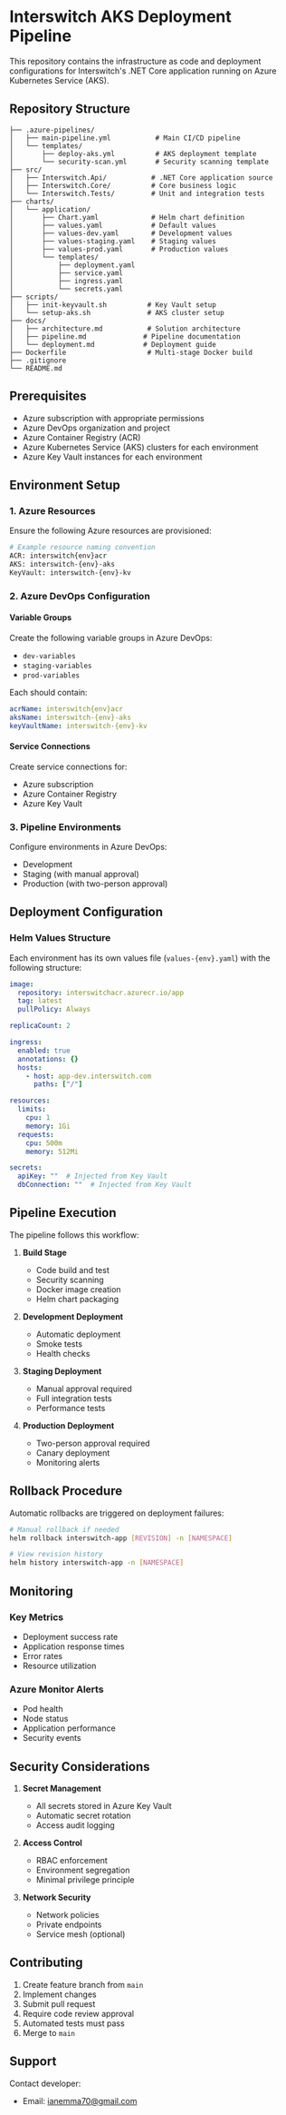 # Interswitch AKS Deployment Pipeline

This repository contains the infrastructure as code and deployment configurations for Interswitch's .NET Core application running on Azure Kubernetes Service (AKS).

## Repository Structure
```
├── .azure-pipelines/
│   ├── main-pipeline.yml           # Main CI/CD pipeline
│   └── templates/
│       ├── deploy-aks.yml          # AKS deployment template
│       └── security-scan.yml       # Security scanning template
├── src/
│   ├── Interswitch.Api/           # .NET Core application source
│   ├── Interswitch.Core/          # Core business logic
│   └── Interswitch.Tests/         # Unit and integration tests
├── charts/
│   └── application/
│       ├── Chart.yaml             # Helm chart definition
│       ├── values.yaml            # Default values
│       ├── values-dev.yaml        # Development values
│       ├── values-staging.yaml    # Staging values
│       ├── values-prod.yaml       # Production values
│       └── templates/
│           ├── deployment.yaml
│           ├── service.yaml
│           ├── ingress.yaml
│           └── secrets.yaml
├── scripts/
│   ├── init-keyvault.sh          # Key Vault setup
│   └── setup-aks.sh              # AKS cluster setup
├── docs/
│   ├── architecture.md           # Solution architecture
│   ├── pipeline.md              # Pipeline documentation
│   └── deployment.md            # Deployment guide
├── Dockerfile                    # Multi-stage Docker build
├── .gitignore
└── README.md
```

## Prerequisites

- Azure subscription with appropriate permissions
- Azure DevOps organization and project
- Azure Container Registry (ACR)
- Azure Kubernetes Service (AKS) clusters for each environment
- Azure Key Vault instances for each environment

## Environment Setup

### 1. Azure Resources

Ensure the following Azure resources are provisioned:

```bash
# Example resource naming convention
ACR: interswitch{env}acr
AKS: interswitch-{env}-aks
KeyVault: interswitch-{env}-kv
```

### 2. Azure DevOps Configuration

#### Variable Groups
Create the following variable groups in Azure DevOps:

- `dev-variables`
- `staging-variables`
- `prod-variables`

Each should contain:
```yaml
acrName: interswitch{env}acr
aksName: interswitch-{env}-aks
keyVaultName: interswitch-{env}-kv
```

#### Service Connections
Create service connections for:
- Azure subscription
- Azure Container Registry
- Azure Key Vault

### 3. Pipeline Environments
Configure environments in Azure DevOps:
- Development
- Staging (with manual approval)
- Production (with two-person approval)

## Deployment Configuration

### Helm Values Structure

Each environment has its own values file (`values-{env}.yaml`) with the following structure:

```yaml
image:
  repository: interswitchacr.azurecr.io/app
  tag: latest
  pullPolicy: Always

replicaCount: 2

ingress:
  enabled: true
  annotations: {}
  hosts:
    - host: app-dev.interswitch.com
      paths: ["/"]

resources:
  limits:
    cpu: 1
    memory: 1Gi
  requests:
    cpu: 500m
    memory: 512Mi

secrets:
  apiKey: ""  # Injected from Key Vault
  dbConnection: ""  # Injected from Key Vault
```

## Pipeline Execution

The pipeline follows this workflow:

1. **Build Stage**
   - Code build and test
   - Security scanning
   - Docker image creation
   - Helm chart packaging

2. **Development Deployment**
   - Automatic deployment
   - Smoke tests
   - Health checks

3. **Staging Deployment**
   - Manual approval required
   - Full integration tests
   - Performance tests

4. **Production Deployment**
   - Two-person approval required
   - Canary deployment
   - Monitoring alerts

## Rollback Procedure

Automatic rollbacks are triggered on deployment failures:

```bash
# Manual rollback if needed
helm rollback interswitch-app [REVISION] -n [NAMESPACE]

# View revision history
helm history interswitch-app -n [NAMESPACE]
```

## Monitoring

### Key Metrics
- Deployment success rate
- Application response times
- Error rates
- Resource utilization

### Azure Monitor Alerts
- Pod health
- Node status
- Application performance
- Security events

## Security Considerations

1. **Secret Management**
   - All secrets stored in Azure Key Vault
   - Automatic secret rotation
   - Access audit logging

2. **Access Control**
   - RBAC enforcement
   - Environment segregation
   - Minimal privilege principle

3. **Network Security**
   - Network policies
   - Private endpoints
   - Service mesh (optional)

## Contributing

1. Create feature branch from `main`
2. Implement changes
3. Submit pull request
4. Require code review approval
5. Automated tests must pass
6. Merge to `main`

## Support

Contact developer:
- Email: ianemma70@gmail.com